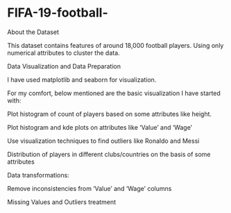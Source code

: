 # FIFA-19-football-

About the Dataset

This dataset contains features of around 18,000 football players. Using only numerical attributes to cluster the data.

Data Visualization and Data Preparation

I have  used matplotlib and seaborn for visualization.

For my  comfort, below mentioned are the basic visualization I have started with:

Plot histogram of count of players based on some attributes like height.

Plot histogram and kde plots on attributes like ‘Value’ and ‘Wage’

Use visualization techniques to find outliers like Ronaldo and Messi

Distribution of players in different clubs/countries on the basis of some attributes

Data transformations:

Remove inconsistencies from ‘Value’ and ‘Wage’ columns

Missing Values and Outliers treatment
